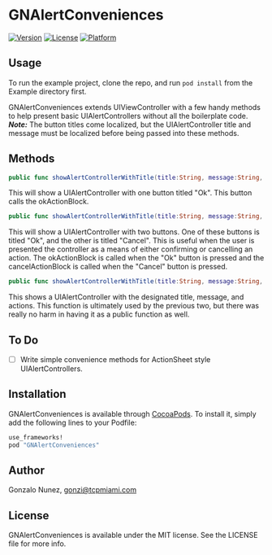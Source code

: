 # GNAlertConveniences

[![Version](https://img.shields.io/cocoapods/v/GNAlertConveniences.svg?style=flat)](http://cocoapods.org/pods/GNAlertConveniences)
[![License](https://img.shields.io/cocoapods/l/GNAlertConveniences.svg?style=flat)](http://cocoapods.org/pods/GNAlertConveniences)
[![Platform](https://img.shields.io/cocoapods/p/GNAlertConveniences.svg?style=flat)](http://cocoapods.org/pods/GNAlertConveniences)

## Usage

To run the example project, clone the repo, and run `pod install` from the Example directory first.

GNAlertConveniences extends UIViewController with a few handy methods to help present basic UIAlertControllers without all the boilerplate code. 
**_Note:_** The button titles come localized, but the UIAlertController title and message must be localized before being passed into these methods.

## Methods

```swift
public func showAlertControllerWithTitle(title:String, message:String, okActionBlock:GNVoidCompletionBlock? = nil)
```

This will show a UIAlertController with one button titled "Ok". This button calls the okActionBlock.

```swift
public func showAlertControllerWithTitle(title:String, message:String, okActionBlock:GNVoidCompletionBlock, cancelActionBlock:GNVoidCompletionBlock? = nil)
```

This will show a UIAlertController with two buttons. One of these buttons is titled "Ok", and the other is titled "Cancel". This is useful when the user is presented the controller as a means of either confirming or cancelling an action. The okActionBlock is called when the "Ok" button is pressed and the cancelActionBlock is called when the "Cancel" button is pressed.

```swift
public func showAlertControllerWithTitle(title:String, message:String, actions:[UIAlertAction])
```

This shows a UIAlertController with the designated title, message, and actions. This function is ultimately used by the previous two, but there was really no harm in having it as a public function as well. 

## To Do

- [ ] Write simple convenience methods for ActionSheet style UIAlertControllers.

## Installation

GNAlertConveniences is available through [CocoaPods](http://cocoapods.org). 
To install it, simply add the following lines to your Podfile:

```ruby
use_frameworks!
pod "GNAlertConveniences"
```

## Author

Gonzalo Nunez, gonzi@tcpmiami.com

## License

GNAlertConveniences is available under the MIT license. See the LICENSE file for more info.
